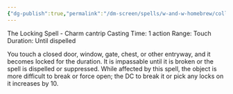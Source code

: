 ```yaml
---
{"dg-publish":true,"permalink":"/dm-screen/spells/w-and-w-homebrew/colloportus/"}
---
```


The Locking Spell - Charm cantrip 
Casting Time: 1 action 
Range: Touch 
Duration: Until dispelled 

You touch a closed door, window, gate, chest, or other entryway, and it becomes locked for the duration. It is impassable until it is broken or the spell is dispelled or suppressed. While affected by this spell, the object is more difficult to break or force open; the DC to break it or pick any locks on it increases by 10.